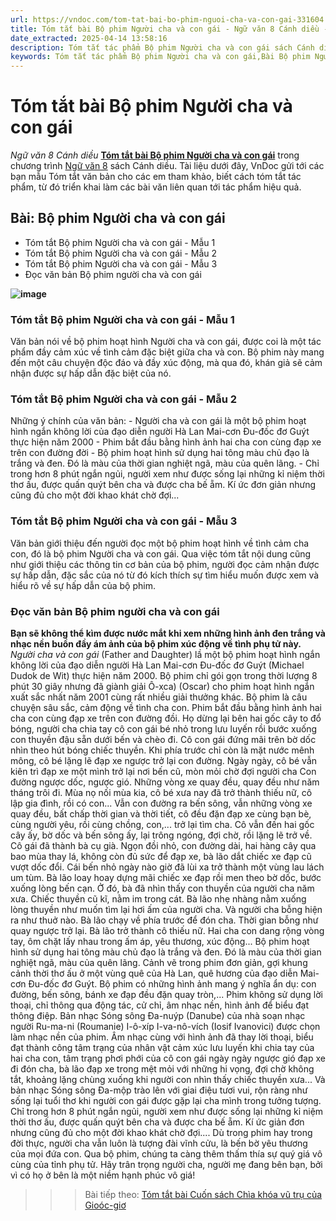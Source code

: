 ```yaml
---
url: https://vndoc.com/tom-tat-bai-bo-phim-nguoi-cha-va-con-gai-331604
title: Tóm tắt bài Bộ phim Người cha và con gái - Ngữ văn 8 Cánh diều - VnDoc.com
date_extracted: 2025-04-14 13:58:16
description: Tóm tắt tác phẩm Bộ phim Người cha và con gái sách Cánh diều giúp quý thầy cô giáo và các bạn học sinh có thêm tài liệu tham khảo.
keywords: Tóm tắt tác phẩm Bộ phim Người cha và con gái,Bài Bộ phim Người cha và con gái,tóm tắt Bộ phim Người cha và con gái,Tóm tắt văn bản Bộ phim Người cha và con gái,học tốt ngữ văn lớp 8,ngữ văn 8,ngữ văn 8 Cánh diều,ngữ văn lớp 8,văn 8 Cánh diều,tóm tắt ngữ văn 8 CD
---
```


# Tóm tắt bài Bộ phim Người cha và con gái
 _Ngữ văn 8 Cánh diều_
[**Tóm tắt bài Bộ phim Người cha và con gái**](<https://vndoc.com/tom-tat-bai-bo-phim-nguoi-cha-va-con-gai-331604>) trong chương trình [Ngữ văn 8](<https://vndoc.com/ngu-van-lop8>) sách Cánh diều. Tài liệu dưới đây, VnDoc gửi tới các bạn mẫu Tóm tắt văn bản cho các em tham khảo, biết cách tóm tắt tác phẩm, từ đó triển khai làm các bài văn liên quan tới tác phẩm hiệu quả.
## Bài: **Bộ phim Người cha và con gái**
  * Tóm tắt Bộ phim Người cha và con gái - Mẫu 1
  * Tóm tắt Bộ phim Người cha và con gái - Mẫu 2
  * Tóm tắt Bộ phim Người cha và con gái - Mẫu 3
  * Đọc văn bản Bộ phim người cha và con gái

**![image](https://i.vdoc.vn/data/image/2024/11/16/1-1702435034.png)**
### **Tóm tắt Bộ phim Người cha và con gái - Mẫu 1**
Văn bản nói về bộ phim hoạt hình Người cha và con gái, được coi là một tác phẩm đầy cảm xúc về tình cảm đặc biệt giữa cha và con. Bộ phim này mang đến một câu chuyện độc đáo và đầy xúc động, mà qua đó, khán giả sẽ cảm nhận được sự hấp dẫn đặc biệt của nó.
### **Tóm tắt Bộ phim Người cha và con gái - Mẫu 2**
Những ý chính của văn bản:
\- Người cha và con gái là một bộ phim hoạt hình ngắn không lời của đạo diễn người Hà Lan Mai-cơn Đu-đốc đơ Guýt thực hiện năm 2000
\- Phim bắt đầu bằng hình ảnh hai cha con cùng đạp xe trên con đường đời
\- Bộ phim hoạt hình sử dụng hai tông màu chủ đạo là trắng và đen. Đó là màu của thời gian nghiệt ngã, màu của quên lãng.
\- Chỉ trong hơn 8 phút ngắn ngủi, người xem như được sống lại những kỉ niệm thời thơ ấu, được quấn quýt bên cha và được cha bế ẵm. Kí ức đơn giản nhưng cũng đủ cho một đời khao khát chờ đợi...
### **Tóm tắt Bộ phim Người cha và con gái - Mẫu 3**
Văn bản giới thiệu đến người đọc một bộ phim hoạt hình về tình cảm cha con, đó là bộ phim Người cha và con gái. Qua việc tóm tắt nội dung cũng như giới thiệu các thông tin cơ bản của bộ phim, người đọc cảm nhận được sự hấp dẫn, đặc sắc của nó từ đó kích thích sự tìm hiểu muốn được xem và hiểu rõ về sự hấp dẫn của bộ phim.
### **Đọc văn bản Bộ phim người cha và con gái**
**Bạn sẽ không thể kìm được nước mắt khi xem những hình ảnh đen trắng và nhạc nền buồn đầy ám ảnh của bộ phim xúc động về tình phụ tử này.**
_Người cha và con gái_ \(Father and Daughter\) lầ một bộ phim hoạt hình ngắn không lời của đạo diễn người Hà Lan Mai-cơn Đu-đốc đơ Guýt \(Michael Dudok de Wit\) thực hiện năm 2000. Bộ phim chỉ gói gọn trong thời lượng 8 phút 30 giây nhưng đã giành giải Ô-xca\) \(Oscar\) cho phim hoạt hình ngắn xuất sắc nhất năm 2001 cùng rất nhiều giải thưởng khác. Bộ phim là câu chuyện sâu sắc, cảm động về tình cha con.
Phim bắt đầu bằng hình ảnh hai cha con cùng đạp xe trên con đường đồi. Họ dừng lại bên hai gốc cây to đổ bóng, người cha chia tay cô con gái bé nhỏ trong lưu luyến rồi bước xuống con thuyền đậu sẵn dưới bến và chèo đi. Cô con gái đứng mãi trên bờ dốc nhìn theo hút bóng chiếc thuyền. Khi phía trước chỉ còn là mặt nước mênh mông, cô bé lặng lẽ đạp xe ngược trở lại con đường.
Ngày ngày, cô bé vẫn kiên trì đạp xe một mình trở lại nơi bến cũ, mòn mỏi chờ đợi người cha Con đường ngược dốc, ngược gió. Những vòng xe quay đều, quay đều như năm tháng trôi đi.
Mùa nọ nối mùa kia, cô bé xưa nay đã trở thành thiếu nữ, cô lập gia đình, rồi có con... Vẫn con đường ra bến sông, vẫn những vòng xe quay đều, bất chấp thời gian và thời tiết, cô đều đặn đạp xe cùng bạn bè, cùng người yêu, rồi cùng chồng, con,... trở lại tìm cha. Cô vẫn đến hai gốc cây ấy, bờ dốc và bến sông ấy, lại trông ngóng, đợi chờ, rồi lặng lẽ trở về.
Cô gái đã thành bà cụ già. Ngọn đồi nhỏ, con đường dài, hai hàng cây qua bao mùa thay lá, không còn đủ sức để đạp xe, bà lão dắt chiếc xe đạp cũ vượt dốc đổi.
Cái bến nhỏ ngày nào giờ đã lùi xa trở thành một vùng lau lách um tùm. Bà lão loay hoay dựng mãi chiếc xe đạp rồi men theo bờ dốc, bước xuống lòng bến cạn. Ở đó, bà đã nhìn thấy con thuyền của người cha năm xưa. Chiếc thuyền cũ kĩ, nằm im trong cát. Bà lão nhẹ nhàng nằm xuống lòng thuyền như muốn tìm lại hơi ấm của người cha.
Và người cha bỗng hiện ra như thuở nào. Bà lão chạy về phía trước để đón cha. Thời gian bỗng như quay ngược trở lại. Bà lão trở thành cô thiếu nữ. Hai cha con dang rộng vòng tay, ôm chặt lấy nhau trong ấm áp, yêu thương, xúc động...
Bộ phim hoạt hình sử dụng hai tông màu chủ đạo là trắng và đen. Đó là màu của thời gian nghiệt ngã, màu của quên lãng. Cảnh vẽ trong phim đơn giản, gợi khung cảnh thời thơ ấu ở một vùng quê của Hà Lan, quê hương của đạo diễn Mai-cơn Đu-đốc đơ Guýt. Bộ phim có những hình ảnh mang ý nghĩa ẩn dụ: con đường, bến sông, bánh xe đạp đều đặn quay tròn,... Phim không sử dụng lời thoại, chỉ thông qua động tác, cử chỉ, âm nhạc nền, hình ảnh để biểu đạt thông điệp. Bản nhạc Sóng sông Đa-nuýp \(Danube\) của nhà soạn nhạc người Ru-ma-ni \(Roumanie\) I-ô-xíp I-va-nô-vích \(Iosif Ivanovici\) được chọn làm nhạc nền của phim. Âm nhạc cùng với hình ảnh đã thay lời thoại, biểu đạt thành công tâm trạng của nhân vật cảm xúc lưu luyến khi chia tay của hai cha con, tâm trạng phơi phới của cô con gái ngày ngày ngược gió đạp xe đi đón cha, bà lão đạp xe trong mệt mỏi với những hi vọng, đợi chờ không tắt, khoảng lặng chùng xuống khi người con nhìn thấy chiếc thuyền xưa... Và bản nhạc Sóng sông Đa-mộp trào lên với giai điệu tươi vui, rộn ràng như sống lại tuổi thơ khi người con gái được gặp lại cha mình trong tưởng tượng.
Chỉ trong hơn 8 phút ngắn ngủi, người xem như được sống lại những kỉ niệm thời thơ ấu, được quấn quýt bên cha và được cha bế ẵm. Kí ức giản đơn nhưng cũng đủ cho một đời khao khát chờ đợi....
Dù trong phim hay trong đời thực, người cha vẫn luôn là tượng đài vĩnh cửu, là bến bờ yêu thương của mọi đứa con. Qua bộ phim, chúng ta càng thêm thấm thía sự quý giá vô cùng của tỉnh phụ tử.
Hãy trân trọng người cha, người mẹ đang bên bạn, bởi vì có họ ở bên là một niềm hạnh phúc vô giá\!
>>> Bài tiếp theo: [Tóm tắt bài Cuốn sách Chìa khóa vũ trụ của Gioóc-giơ](<https://vndoc.com/tom-tat-bai-cuon-sach-chia-khoa-vu-tru-cua-giooc-gio-331605>)
